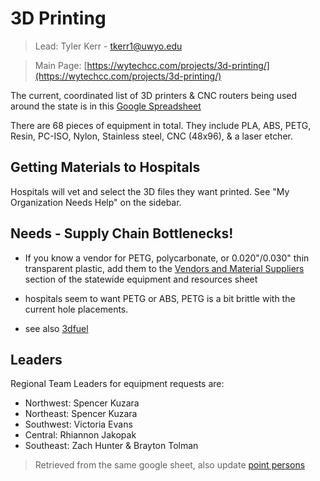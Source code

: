 # 3D Printing

> Lead: Tyler Kerr - [tkerr1@uwyo.edu](mailto:tkerr1@uwyo.edu)

> Main Page: [https://wytechcc.com/projects/3d-printing/](https://wytechcc.com/projects/3d-printing/)

The current, coordinated list of 3D printers & CNC routers being
used around the state is in this [Google Spreadsheet](https://docs.google.com/spreadsheets/d/18XFfVQ6zzTczFEgAISl7-t_jBeOvYMFAfBuuKGrW6yU/edit?ts=5e84028d#gid=0)

There are 68 pieces of equipment in total. They include PLA, ABS, PETG, Resin, PC-ISO, Nylon, Stainless steel, CNC (48x96), & a laser etcher.

## Getting Materials to Hospitals

Hospitals will vet and select the 3D files they want printed. See "My Organization Needs Help" on the sidebar.

## Needs - Supply Chain Bottlenecks!
* If you know a vendor for PETG, polycarbonate, or 0.020"/0.030" thin transparent plastic, add them to the [Vendors and Material Suppliers](https://docs.google.com/spreadsheets/d/18XFfVQ6zzTczFEgAISl7-t_jBeOvYMFAfBuuKGrW6yU/edit#gid=751659476) section of the statewide equipment and resources sheet
* hospitals seem to want PETG or ABS, PETG is a bit brittle with the current hole placements.

* see also [3dfuel](https://www.3dfuel.com/pages/covid-19-corona-virus-resources-in-3d-printing)
## Leaders

Regional Team Leaders for equipment requests are:

* Northwest: Spencer Kuzara
* Northeast: Spencer Kuzara
* Southwest: Victoria Evans
* Central: Rhiannon Jakopak
* Southeast: Zach Hunter & Brayton Tolman

> Retrieved from the same google sheet, also update [point persons](../teams.md)
